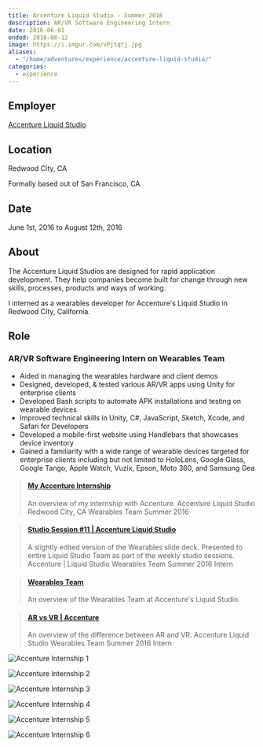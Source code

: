 ```yaml
---
title: Accenture Liquid Studio - Summer 2016
description: AR/VR Software Engineering Intern
date: 2016-06-01
ended: 2016-08-12
image: https://i.imgur.com/vPjtqtj.jpg
aliases:
  - "/home/adventures/experience/accenture-liquid-studio/"
categories:
  - experience
---
```


## Employer

[Accenture Liquid Studio](https://accenture.com/us-en/capability-rapid-application-development-studio)

## Location

Redwood City, CA

Formally based out of San Francisco, CA

## Date

June 1st, 2016 to August 12th, 2016

## About

The Accenture Liquid Studios are designed for rapid application development. They help companies become built for change through new skills, processes, products and ways of working.

I interned as a wearables developer for Accenture's Liquid Studio in Redwood City, California.

## Role

### AR/VR Software Engineering Intern on Wearables Team

- Aided in managing the wearables hardware and client demos
- Designed, developed, & tested various AR/VR apps using Unity for enterprise clients
- Developed Bash scripts to automate APK installations and testing on wearable devices
- Improved technical skills in Unity, C#, JavaScript, Sketch, Xcode, and Safari for Developers
- Developed a mobile-first website using Handlebars that showcases device inventory
- Gained a familiarity with a wide range of wearable devices targeted for enterprise clients including but not limited to HoloLens, Google Glass, Google Tango, Apple Watch, Vuzix, Epson, Moto 360, and Samsung Gea

<blockquote class="embedly-card" data-card-controls="0"><h4><a href="https://speakerdeck.com/fvcproductions/my-accenture-internship">My Accenture Internship</a></h4><p>An overview of my internship with Accenture. Accenture Liquid Studio Redwood City, CA Wearables Team Summer 2016</p></blockquote>
<script async src="//cdn.embedly.com/widgets/platform.js" charset="UTF-8"></script>

<blockquote class="embedly-card" data-card-controls="0"><h4><a href="https://speakerdeck.com/fvcproductions/studio-session-number-11-accenture-liquid-studio">Studio Session #11 | Accenture Liquid Studio</a></h4><p>A slightly edited version of the Wearables slide deck. Presented to entire Liquid Studio Team as part of the weekly studio sessions. Accenture | Liquid Studio Wearables Team Summer 2016 Intern</p></blockquote>

<blockquote class="embedly-card" data-card-controls="0"><h4><a href="https://speakerdeck.com/fvcproductions/wearables-team">Wearables Team</a></h4><p>An overview of the Wearables Team at Accenture's Liquid Studio.</p></blockquote>

<blockquote class="embedly-card" data-card-controls="0"><h4><a href="https://speakerdeck.com/fvcproductions/ar-vs-vr-accenture">AR vs VR | Accenture</a></h4><p>An overview of the difference between AR and VR. Accenture Liquid Studio Wearables Team Summer 2016 Intern</p></blockquote>

![Accenture Internship 1](https://i.imgur.com/tZgtn51.png)

![Accenture Internship 2](https://i.imgur.com/3ZW7xyV.png)

![Accenture Internship 3](https://i.imgur.com/IUsKwYX.png)

![Accenture Internship 4](https://i.imgur.com/bBcJDoF.png)

![Accenture Internship 5](https://i.imgur.com/CcUSrqj.png)

![Accenture Internship 6](https://i.imgur.com/p8Sdocu.jpg)
